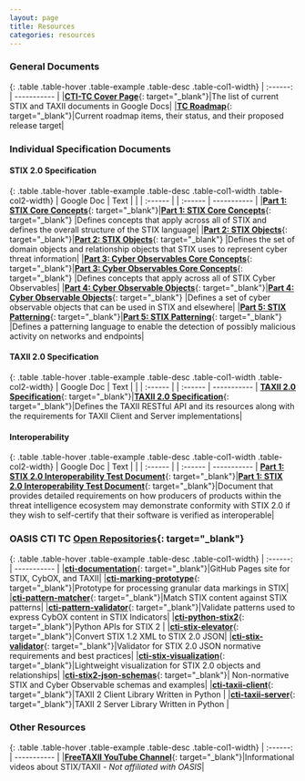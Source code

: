 ```yaml
---
layout: page
title: Resources
categories: resources
---
```



### General Documents

{: .table .table-hover .table-example .table-desc .table-col1-width}
| :------: | ----------- |
|[**CTI-TC Cover Page**](https://docs.google.com/document/d/1yvqWaPPnPW-2NiVCLqzRszcx91ffMowfT5MmE9Nsy_w){: target="_blank"}|The list of current STIX and TAXII documents in Google Docs|
|[**TC Roadmap**](https://docs.google.com/document/d/1yvqWaPPnPW-2NiVCLqzRszcx91ffMowfT5MmE9Nsy_w/edit#heading=h.rnemfnrew1l4){: target="_blank"}|Current roadmap items, their status, and their proposed release target|


### Individual Specification Documents

#### STIX 2.0 Specification

{: .table .table-hover .table-example .table-desc .table-col1-width .table-col2-width}
| Google Doc | Text | |
| :------ | | :------ | ----------- |
|[**Part 1: STIX Core Concepts**](https://docs.google.com/document/d/1dIrh1Lp3KAjEMm8o2VzAmuV0Peu-jt9aAh1IHrjAroM){: target="_blank"}|[**Part 1: STIX Core Concepts**](https://docs.google.com/document/d/1dIrh1Lp3KAjEMm8o2VzAmuV0Peu-jt9aAh1IHrjAroM/pub){: target="_blank"} |Defines concepts that apply across all of STIX and defines the overall structure of the STIX language|
|[**Part 2: STIX Objects**](https://docs.google.com/document/d/1IvkLxg_tCnICsatu2lyxKmWmh1gY2h8HUNssKIE-UIA){: target="_blank"}|[**Part 2: STIX Objects**](https://docs.google.com/document/d/1IvkLxg_tCnICsatu2lyxKmWmh1gY2h8HUNssKIE-UIA/pub){: target="_blank"} |Defines the set of domain objects and relationship objects that STIX uses to represent cyber threat information|
|[**Part 3: Cyber Observables Core Concepts**](https://docs.google.com/document/d/1ti4Ei_ii_Uc4izHNZlYmBP9NgD5-iVWC--y-3HmGZyg){: target="_blank"}|[**Part 3: Cyber Observables Core Concepts**](https://docs.google.com/document/d/1ti4Ei_ii_Uc4izHNZlYmBP9NgD5-iVWC--y-3HmGZyg/pub){: target="_blank"} |Defines concepts that apply across all of STIX Cyber Observables|
|[**Part 4: Cyber Observable Objects**](https://docs.google.com/document/d/167aIyr5BIAJJORzjT11U25cGSBJ0cBNSdkheNJFz6l8){: target="_blank"}|[**Part 4: Cyber Observable Objects**](https://docs.google.com/document/d/167aIyr5BIAJJORzjT11U25cGSBJ0cBNSdkheNJFz6l8/pub){: target="_blank"} |Defines a set of cyber observable objects that can be used in STIX and elsewhere|
|[**Part 5: STIX Patterning**](https://docs.google.com/document/d/1nK1RXcE2aMvQoG1Kgr3aTBtHZ1IyehzOk7vU0n5FUGY){: target="_blank"}|[**Part 5: STIX Patterning**](https://docs.google.com/document/d/1nK1RXcE2aMvQoG1Kgr3aTBtHZ1IyehzOk7vU0n5FUGY/pub){: target="_blank"} |Defines a patterning language to enable the detection of possibly malicious activity on networks and endpoints|

#### TAXII 2.0 Specification

{: .table .table-hover .table-example .table-desc .table-col1-width .table-col2-width}
| Google Doc | Text | |
| :------ | | :------ | ----------- |
[**TAXII 2.0 Specification**](https://docs.google.com/document/d/1Jv9ICjUNZrOnwUXtenB1QcnBLO35RnjQcJLsa1mGSkI){: target="_blank"}|[**TAXII 2.0 Specification**](https://docs.google.com/document/d/1Jv9ICjUNZrOnwUXtenB1QcnBLO35RnjQcJLsa1mGSkI/pub){: target="_blank"}|Defines the TAXII RESTful API and its resources along with the requirements for TAXII Client and Server implementations|

#### Interoperability

{: .table .table-hover .table-example .table-desc .table-col1-width .table-col2-width}
| Google Doc | Text | |
| :------ | | :------ | ----------- |
[**Part 1: STIX 2.0 Interoperability Test Document**](https://docs.google.com/document/d/1Bk3QsGqS84odU2iJtTZ8GokLZIOuz52iM7QKkRhJtQc){: target="_blank"}|[**Part 1: STIX 2.0 Interoperability Test Document**](https://docs.google.com/document/d/1Bk3QsGqS84odU2iJtTZ8GokLZIOuz52iM7QKkRhJtQc/pub){: target="_blank"}|Document that provides detailed requirements on how producers of products within the threat intelligence ecosystem may demonstrate conformity with STIX 2.0 if they wish to self-certify that their software is verified as interoperable|


### OASIS CTI TC [Open Repositories](https://www.oasis-open.org/resources/open-repositories/){: target="_blank"}

{: .table .table-hover .table-example .table-desc .table-col1-width}
| :------: | ----------- |
|[**cti-documentation**](https://github.com/oasis-open/cti-documentation){: target="_blank"}|GitHub Pages site for STIX, CybOX, and TAXII|
|[**cti-marking-prototype**](https://github.com/oasis-open/cti-marking-prototype){: target="_blank"}|Prototype for processing granular data markings in STIX|
|[**cti-pattern-matcher**](https://github.com/oasis-open/cti-pattern-matcher){: target="_blank"}|Match STIX content against STIX patterns|
|[**cti-pattern-validator**](https://github.com/oasis-open/cti-pattern-validator){: target="_blank"}|Validate patterns used to express CybOX content in STIX Indicators|
|[**cti-python-stix2**](https://github.com/oasis-open/cti-python-stix2){: target="_blank"}|Python APIs for STIX 2 |
|[**cti-stix-elevator**](https://github.com/oasis-open/cti-stix-elevator){: target="_blank"}|Convert STIX 1.2 XML to STIX 2.0 JSON|
|[**cti-stix-validator**](https://github.com/oasis-open/cti-stix-validator){: target="_blank"}|Validator for STIX 2.0 JSON normative requirements and best practices|
|[**cti-stix-visualization**](https://github.com/oasis-open/cti-stix-visualization){: target="_blank"}|Lightweight visualization for STIX 2.0 objects and relationships|
|[**cti-stix2-json-schemas**](https://github.com/oasis-open/cti-stix2-json-schemas){: target="_blank"}| Non-normative STIX and Cyber Observable schemas and examples|
|[**cti-taxii-client**](https://github.com/oasis-open/cti-taxii-client){: target="_blank"}|TAXII 2 Client Library Written in Python |
|[**cti-taxii-server**](https://github.com/oasis-open/cti-taxii-server){: target="_blank"}|TAXII 2 Server Library Written in Python |

### Other Resources

{: .table .table-hover .table-example .table-desc .table-col1-width}
| :------: | ----------- |
|[**FreeTAXII YouTube Channel**](https://www.youtube.com/channel/UCmW_oi_zce3On4LyK9KDnfg){: target="_blank"}|Informational videos about STIX/TAXII  - _Not affiliated with OASIS_|
